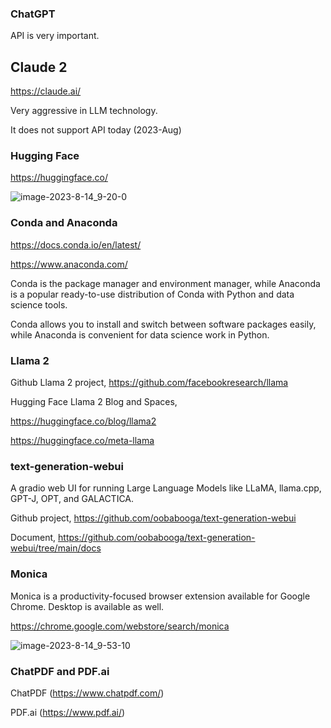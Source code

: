 ### ChatGPT

API is very important.

## Claude 2

https://claude.ai/

Very aggressive in LLM technology.

It does not support API today (2023-Aug)

### Hugging Face

https://huggingface.co/

![image-2023-8-14_9-20-0](https://github.com/router-gao/ai-demos/assets/144886373/ced39174-7ee5-452b-ba57-17c27be952d2)


### Conda and Anaconda

https://docs.conda.io/en/latest/

https://www.anaconda.com/

Conda is the package manager and environment manager, while Anaconda is a popular ready-to-use distribution of Conda with Python and data science tools.

Conda allows you to install and switch between software packages easily, while Anaconda is convenient for data science work in Python.

### Llama 2

Github Llama 2 project, https://github.com/facebookresearch/llama

Hugging Face Llama 2 Blog and Spaces,

https://huggingface.co/blog/llama2

https://huggingface.co/meta-llama

### text-generation-webui

A gradio web UI for running Large Language Models like LLaMA, llama.cpp, GPT-J, OPT, and GALACTICA.

Github project, https://github.com/oobabooga/text-generation-webui

Document, https://github.com/oobabooga/text-generation-webui/tree/main/docs

### Monica

Monica is a productivity-focused browser extension available for Google Chrome. Desktop is available as well.

https://chrome.google.com/webstore/search/monica

![image-2023-8-14_9-53-10](https://github.com/router-gao/ai-demos/assets/144886373/f652e47d-4f03-46aa-9ffe-e8f30676a65b)


### ChatPDF and PDF.ai

ChatPDF (https://www.chatpdf.com/)

PDF.ai (https://www.pdf.ai/)


